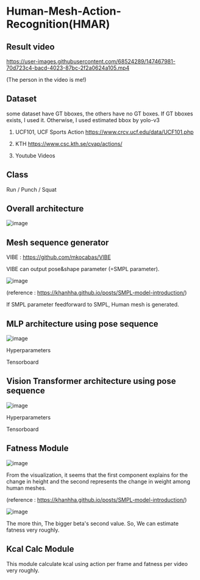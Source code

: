 # Human-Mesh-Action-Recognition(HMAR)


## Result video

https://user-images.githubusercontent.com/68524289/147467981-70d723c4-bacd-4023-87bc-2f2a0624a105.mp4

(The person in the video is me!)

## Dataset

some dataset have GT bboxes, the others have no GT boxes.
If GT bboxes exists, I used it.
Otherwise, I used estimated bbox by yolo-v3

1. UCF101, UCF Sports Action
https://www.crcv.ucf.edu/data/UCF101.php

2. KTH
https://www.csc.kth.se/cvap/actions/

3. Youtube Videos

## Class
Run / Punch / Squat

## Overall architecture

![image](https://user-images.githubusercontent.com/68524289/147469249-f6315345-72e4-4405-a3ba-0fe6dcdbf79f.png)

## Mesh sequence generator

VIBE : https://github.com/mkocabas/VIBE

VIBE can output pose&shape parameter (=SMPL parameter).

![image](https://user-images.githubusercontent.com/68524289/147469989-f7971b9c-e1f0-40d3-bf73-0911cf73755f.png)

(reference : https://khanhha.github.io/posts/SMPL-model-introduction/)

If SMPL parameter feedforward to SMPL, Human mesh is generated.

## MLP architecture using pose sequence

![image](https://user-images.githubusercontent.com/68524289/147470242-38daf7d9-cd6e-490f-a545-969f6f3e8338.png)

Hyperparameters

Tensorboard

## Vision Transformer architecture using pose sequence

![image](https://user-images.githubusercontent.com/68524289/147471498-d7d5b323-b26a-4fe0-9884-dbc360b89a55.png)

Hyperparameters

Tensorboard

## Fatness Module

![image](https://user-images.githubusercontent.com/68524289/147470440-d14a669a-ea90-4e36-8362-d0f1a4bdfe32.png)

From the visualization, it seems that the first component explains for the change in height and the second represents the change in weight among human meshes.

(reference : https://khanhha.github.io/posts/SMPL-model-introduction/)

![image](https://user-images.githubusercontent.com/68524289/147470533-a6967be7-d93b-4fe3-b74e-9ea200a802ee.png)

The more thin, The bigger beta's second value. So, We can estimate fatness very roughly.

## Kcal Calc Module

This module calculate kcal using action per frame and fatness per video very roughly.

